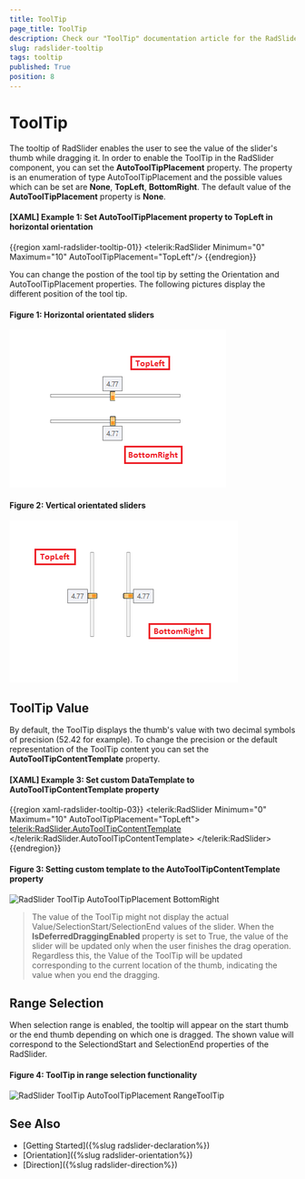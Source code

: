 ```yaml
---
title: ToolTip
page_title: ToolTip
description: Check our "ToolTip" documentation article for the RadSlider WPF control.
slug: radslider-tooltip
tags: tooltip
published: True
position: 8
---
```


# ToolTip

The tooltip of RadSlider enables the user to see the value of the slider's thumb while dragging it. In order to enable the ToolTip in the RadSlider component, you can set the __AutoToolTipPlacement__ property. The property is an enumeration of type AutoToolTipPlacement and the possible values which can be set are __None__, __TopLeft__, __BottomRight__. The default value of the __AutoToolTipPlacement__ property is __None__.

#### __[XAML] Example 1: Set AutoToolTipPlacement property to TopLeft in horizontal orientation__
{{region  xaml-radslider-tooltip-01}}
	<telerik:RadSlider Minimum="0" Maximum="10" AutoToolTipPlacement="TopLeft"/>
{{endregion}}

You can change the postion of the tool tip by setting the Orientation and AutoToolTipPlacement properties. The following pictures display the different position of the tool tip.
#### __Figure 1: Horizontal orientated sliders__
![RadSlider Horizontal orientated AutoToolTipPlacement](images/RadSlider_AutoToolTipPlacement_Horizontal_01.png)

#### __Figure 2: Vertical orientated sliders__
![RadSlider ToolTip AutoToolTipPlacement](images/RadSlider_AutoToolTipPlacement_Vertical_02.png)

## ToolTip Value

By default, the ToolTip displays the thumb's value with two decimal symbols of precision (52.42 for example). To change the precision or the default representation of the ToolTip content you can set the __AutoToolTipContentTemplate__ property.

#### __[XAML] Example 3: Set custom DataTemplate to AutoToolTipContentTemplate property__
{{region  xaml-radslider-tooltip-03}}
	<telerik:RadSlider Minimum="0" Maximum="10" AutoToolTipPlacement="TopLeft">
		<telerik:RadSlider.AutoToolTipContentTemplate>
			<DataTemplate>
				<TextBlock Text="{Binding .,StringFormat=F1}"/>
			</DataTemplate>
		</telerik:RadSlider.AutoToolTipContentTemplate>
	</telerik:RadSlider>	
{{endregion}}

#### __Figure 3: Setting custom template to the AutoToolTipContentTemplate property__
![RadSlider ToolTip AutoToolTipPlacement BottomRight](images/RadSlider_AutoToolTipPlacement_ContentTemplate_04.png)

>The value of the ToolTip might not display the actual Value/SelectionStart/SelectionEnd values of the slider. When the __IsDeferredDraggingEnabled__ property is set to True, the value of the slider will be updated only when the user finishes the drag operation. Regardless this, the Value of the ToolTip will be updated corresponding to the current location of the thumb, indicating the value when you end the dragging.

## Range Selection

When selection range is enabled, the tooltip will appear on the start thumb or the end thumb depending on which one is dragged. The shown value will correspond to the SelectiondStart and SelectionEnd properties of the RadSlider.

#### __Figure 4: ToolTip in range selection functionality__
![RadSlider ToolTip AutoToolTipPlacement RangeToolTip](images/RadSlider_AutoToolTipPlacement_RangeSelection_03.png)

## See Also
 * [Getting Started]({%slug radslider-declaration%})	
 * [Orientation]({%slug radslider-orientation%})
 * [Direction]({%slug radslider-direction%})
